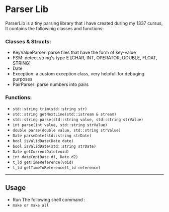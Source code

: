 # Parser Lib #
ParserLib is a tiny parsing library that i have created during my 1337 cursus,
It contains the followinig classes and functions:

### Classes & Structs: ### 
- KeyValueParser: parse files that have the form of key-value
- FSM: detect string's type E [CHAR, INT, OPERATOR, DOUBLE, FLOAT, STRING]
- Date
- Exception: a custom exception class, very helpfull for debuging purposes
- PairParser: parse numbers into pairs

### Functions: ###
- `std::string trim(std::string str)`
- `std::string getNextLine(std::istream & stream)`
- `std::string parse(std::string value, std::string strValue)`
- `int parse(int value, std::string strValue)` 
- `double parse(double value, std::string strValue)`
- `Date parseDate(std::string strDate)`
- `bool isValidDate(Date date)`
- `bool isValidDate(std::string strDate)`
- `Date getCurrentDate(void)`
- `int dateCmp(Date d1, Date d2)`
- `t_ld getTimeReference(void)`
- `t_ld getTimeToReference(t_ld reference)`
---
## Usage ##
- Run The following shell command :
- `make or make all`
